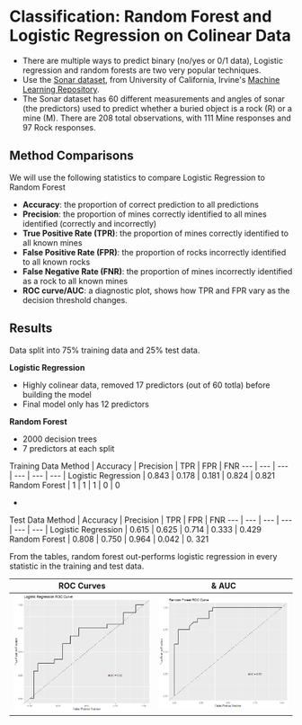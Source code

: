 # Classification: Random Forest and Logistic Regression on Colinear Data

* There are multiple ways to predict binary (no/yes or 0/1 data), Logistic regression and random forests are two very popular techniques.
* Use the [Sonar dataset](https://archive.ics.uci.edu/ml/datasets/Connectionist+Bench+%28Sonar%2C+Mines+vs.+Rocks%29), from University of California, Irvine's [Machine Learning Repository](https://archive.ics.uci.edu/ml/index.php). 
* The Sonar dataset has 60 different measurements and angles of sonar (the predictors) used to predict whether a buried object is a rock (R) or a mine (M).  There are 208 total observations, with 111 Mine responses and 97 Rock responses.

## Method Comparisons
We will use the following statistics to compare Logistic Regression to Random Forest
* **Accuracy**: the proportion of correct prediction to all predictions
* **Precision**: the proportion of mines correctly identified to all mines identified (correctly and incorrectly)
* **True Positive Rate (TPR)**: the proportion of mines correctly identified to all known mines
* **False Positive Rate (FPR)**: the proportion of rocks incorrectly identified to all known rocks
* **False Negative Rate (FNR)**: the proportion of mines incorrectly identified as a rock to all known mines
* **ROC curve/AUC**: a diagnostic plot, shows how TPR and FPR vary as the decision threshold changes.

## Results
Data split into 75% training data and 25% test data.

**Logistic Regression**
* Highly colinear data, removed 17 predictors (out of 60 totla) before building the model
* Final model only has 12 predictors 

**Random Forest**
* 2000 decision trees
* 7 predictors at each split

Training Data
Method | Accuracy | Precision | TPR | FPR | FNR
--- | --- | --- | --- | --- | --- |
Logistic Regression |  0.843 | 0.178 | 0.181 | 0.824 | 0.821
Random Forest | 1 | 1 | 1 | 0 | 0 

-

Test Data
Method | Accuracy | Precision | TPR | FPR | FNR
--- | --- | --- | --- | --- | --- |
Logistic Regression |  0.615 | 0.625 | 0.714 | 0.333 | 0.429
Random Forest | 0.808 | 0.750 | 0.964 | 0.042 | 0. 321

From the tables, random forest out-performs logistic regression in every statistic in the training and test data.

ROC Curves | & AUC
--- | ---
![](/LRROC.png) | ![](/RFROC.png)

